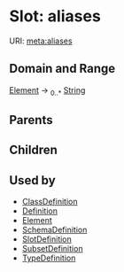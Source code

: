 # Slot: aliases




URI: [meta:aliases](https://w3id.org/biolink/biolinkml/meta/aliases)
## Domain and Range

[Element](Element.md) ->  <sub>0..*</sub> [String](String.md)
## Parents

## Children

## Used by

 * [ClassDefinition](ClassDefinition.md)
 * [Definition](Definition.md)
 * [Element](Element.md)
 * [SchemaDefinition](SchemaDefinition.md)
 * [SlotDefinition](SlotDefinition.md)
 * [SubsetDefinition](SubsetDefinition.md)
 * [TypeDefinition](TypeDefinition.md)

